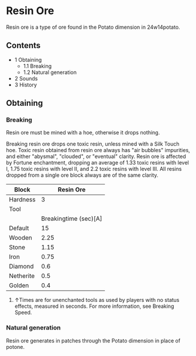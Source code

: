 # Resin Ore
Resin ore is a type of ore found in the Potato dimension in 24w14potato.

## Contents
- 1 Obtaining
	- 1.1 Breaking
	- 1.2 Natural generation
- 2 Sounds
- 3 History

## Obtaining
### Breaking
Resin ore must be mined with a hoe, otherwise it drops nothing.

Breaking resin ore drops one toxic resin, unless mined with a Silk Touch hoe. Toxic resin obtained from resin ore always has "air bubbles" impurities, and either "abysmal", "clouded", or "eventual" clarity. Resin ore is affected by Fortune enchantment, dropping an average of 1.33 toxic resins with level I, 1.75 toxic resins with level II, and 2.2 toxic resins with level III. All resins dropped from a single ore block always are of the same clarity.

| Block     | Resin Ore             |
|-----------|-----------------------|
| Hardness  | 3                     |
| Tool      |                       |
|           | Breakingtime (sec)[A] |
| Default   | 15                    |
| Wooden    | 2.25                  |
| Stone     | 1.15                  |
| Iron      | 0.75                  |
| Diamond   | 0.6                   |
| Netherite | 0.5                   |
| Golden    | 0.4                   |

1. ↑Times are for unenchanted tools as used by players with no status effects, measured in seconds. For more information, see Breaking Speed.

### Natural generation
Resin ore generates in patches through the Potato dimension in place of potone.


